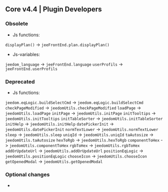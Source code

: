 ## Core v4.4 | Plugin Developers

### Obsolete

- Js functions:

`displayPlan()` -> `jeeFrontEnd.plan.displayPlan()`

- Js-variables:

`jeedom_language` -> `jeeFrontEnd.language`
`userProfils` -> `jeeFrontEnd.userProfils`

### Deprecated

- Js functions:

`jeedom.eqLogic.buildSelectCmd` -> `jeedom.eqLogic.buildSelectCmd`
`checkPageModified` -> `jeedomUtils.checkPageModified`
`loadPage` -> `jeedomUtils.loadPage`
`initPage` -> `jeedomUtils.initPage`
`initTooltips` -> `jeedomUtils.initTooltips`
`initTableSorter` -> `jeedomUtils.initTableSorter`
`initHelp` -> `jeedomUtils.initHelp`
`datePickerInit` -> `jeedomUtils.datePickerInit`
`normTextLower` -> `jeedomUtils.normTextLower`
`sleep` -> `jeedomUtils.sleep`
`uniqId` -> `jeedomUtils.uniqId`
`taAutosize` -> `jeedomUtils.taAutosize`
`hexToRgb` -> `jeedomUtils.hexToRgb`
`componentToHex` -> `jeedomUtils.componentToHex`
`rgbToHex` -> `jeedomUtils.rgbToHex`
`addOrUpdateUrl` -> `jeedomUtils.addOrUpdateUrl`
`positionEqLogic` -> `jeedomUtils.positionEqLogic`
`chooseIcon` -> `jeedomUtils.chooseIcon`
`getOpenedModal` -> `jeedomUtils.getOpenedModal`

### Optional changes

- 

